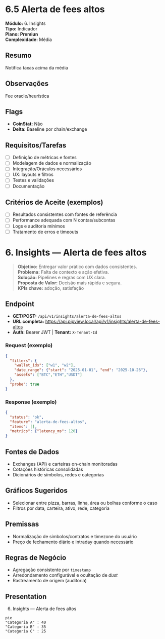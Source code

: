 # 6.5 Alerta de fees altos

**Módulo:** 6. Insights  
**Tipo:** Indicador  
**Plano:** **Premiun**  
**Complexidade:** Média

## Resumo
Notifica taxas acima da média

## Observações
Fee oracle/heurística

## Flags
- **CoinStat:** Não
- **Delta:** Baseline por chain/exchange

## Requisitos/Tarefas
- [ ] Definição de métricas e fontes
- [ ] Modelagem de dados e normalização
- [ ] Integração/Oráculos necessários
- [ ] UX: layouts e filtros
- [ ] Testes e validações
- [ ] Documentação

## Critérios de Aceite (exemplos)
- [ ] Resultados consistentes com fontes de referência
- [ ] Performance adequada com N contas/subcontas
- [ ] Logs e auditoria mínimos
- [ ] Tratamento de erros e timeouts

# 6. Insights — Alerta de fees altos

> **Objetivo:** Entregar valor prático com dados consistentes.  
> **Problema:** Falta de contexto e ação efetiva.  
> **Solução:** Pipelines e regras com UX clara.  
> **Proposta de Valor:** Decisão mais rápida e segura.  
> **KPIs chave:** adoção, satisfação

## Endpoint
- **GET/POST:** `/api/v1/insights/alerta-de-fees-altos`  
- **URL completa:** <https://api.pipview.local/api/v1/insights/alerta-de-fees-altos>  
- **Auth:** Bearer JWT | **Tenant:** `X-Tenant-Id`

### Request (exemplo)
```json
{
  "filters": {
    "wallet_ids": ["w1", "w2"],
    "date_range": {"start": "2025-01-01", "end": "2025-10-26"},
    "assets": ["BTC","ETH","USDT"]
  },
  "probe": true
}
```

### Response (exemplo)
```json
{
  "status": "ok",
  "feature": "alerta-de-fees-altos",
  "items": [],
  "metrics": {"latency_ms": 120}
}
```

## Fontes de Dados
- Exchanges (API) e carteiras on-chain monitoradas
- Cotações históricas consolidadas
- Dicionários de símbolos, redes e categorias

## Gráficos Sugeridos
- Selecionar entre pizza, barras, linha, área ou bolhas conforme o caso
- Filtros por data, carteira, ativo, rede, categoria

## Premissas
- Normalização de símbolos/contratos e timezone do usuário
- Preço de fechamento diário e intraday quando necessário

## Regras de Negócio
- Agregação consistente por `timestamp`
- Arredondamento configurável e ocultação de *dust*
- Rastreamento de origem (auditoria)

## Presentation
6. Insights — Alerta de fees altos

```mermaid
pie
"Categoria A" : 40
"Categoria B" : 35
"Categoria C" : 25
```
